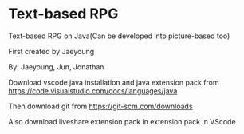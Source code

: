 # Text-based RPG
Text-based RPG on Java(Can be developed into picture-based too)

First created by Jaeyoung

By: Jaeyoung, Jun, Jonathan

Download vscode java installation and java extension pack from https://code.visualstudio.com/docs/languages/java

Then download git from https://git-scm.com/downloads

Also download liveshare extension pack in extension pack in VScode